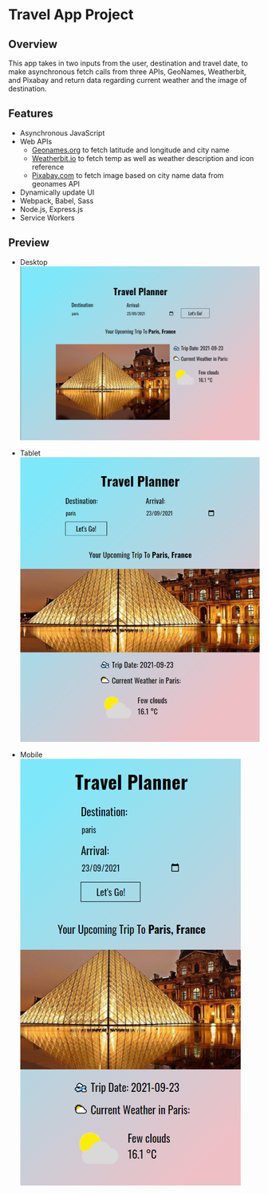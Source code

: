 # Travel App Project

## Overview

This app takes in two inputs from the user, destination and travel date, to make asynchronous fetch calls from three APIs, GeoNames, Weatherbit, and Pixabay and return data regarding current weather and the image of destination.

## Features

- Asynchronous JavaScript
- Web APIs
  - <a href="Geonames.org" target="_blank">Geonames.org</a> to fetch latitude and longitude and city name
  - <a href="Weatherbit.io" target="_blank">Weatherbit.io</a> to fetch temp as well as weather description and icon reference
  - <a href="https://pixabay.com/" target="_blank">Pixabay.com</a> to fetch image based on city name data from geonames API
- Dynamically update UI
- Webpack, Babel, Sass
- Node.js, Express.js
- Service Workers

## Preview

- Desktop
  <img src="/img/preview-desktop.png">

- Tablet
  <img src="/img/preview-tablet.png">

- Mobile
  <img src="/img/preview-mobile.png">
